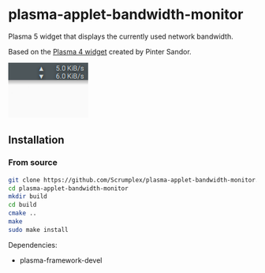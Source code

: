 # plasma-applet-bandwidth-monitor

Plasma 5 widget that displays the currently used network bandwidth.

Based on the [Plasma 4 widget](http://kde-apps.org/content/show.php/netspeed-plasmoid?content=140504) created by Pinter Sandor.

![Screen shot of plasma-applet-bandwidth-widget](bandwidth-widget.png)

## Installation
### From source

```bash
git clone https://github.com/Scrumplex/plasma-applet-bandwidth-monitor.git
cd plasma-applet-bandwidth-monitor
mkdir build
cd build
cmake ..
make
sudo make install
```

Dependencies:

* plasma-framework-devel
